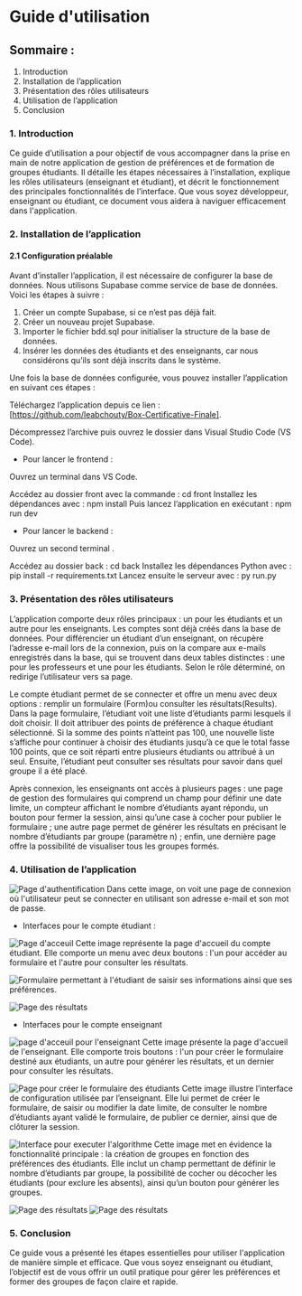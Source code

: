 # Guide d'utilisation 
## Sommaire : 
1. Introduction
2. Installation de l’application
3. Présentation des rôles utilisateurs
4. Utilisation de l’application
5. Conclusion

### 1. Introduction 

Ce guide d’utilisation a pour objectif de vous accompagner dans la prise en main de notre application de gestion de préférences et de formation de groupes étudiants. Il détaille les étapes nécessaires à l’installation, explique les rôles utilisateurs (enseignant et étudiant), et décrit le fonctionnement des principales fonctionnalités de l’interface. Que vous soyez développeur, enseignant ou étudiant, ce document vous aidera à naviguer efficacement dans l'application.

### 2. Installation de l’application

#### 2.1 Configuration préalable

Avant d’installer l’application, il est nécessaire de configurer la base de données.
Nous utilisons Supabase comme service de base de données.
 Voici les étapes à suivre :
1. Créer un compte Supabase, si ce n’est pas déjà fait.
2. Créer un nouveau projet Supabase.
4. Importer le fichier bdd.sql pour initialiser la structure de la base de données.
6. Insérer les données des étudiants et des enseignants, car nous considérons qu’ils sont déjà inscrits dans le système.

Une fois la base de données configurée, vous pouvez installer l’application en suivant ces étapes :

Téléchargez l’application depuis ce lien : [https://github.com/leabchouty/Box-Certificative-Finale].

Décompressez l’archive puis ouvrez le dossier dans Visual Studio Code (VS Code).

- Pour lancer le frontend :

Ouvrez un terminal dans VS Code.

Accédez au dossier front avec la commande : cd front
Installez les dépendances avec : npm install
Puis lancez l’application en exécutant : npm run dev

- Pour lancer le backend :

Ouvrez un second terminal .

Accédez au dossier back : cd back
Installez les dépendances Python avec : pip install -r requirements.txt
Lancez ensuite le serveur avec : py run.py

### 3. Présentation des rôles utilisateurs
L’application comporte deux rôles principaux : un pour les étudiants et un autre pour les enseignants.
Les comptes sont déjà créés dans la base de données. Pour différencier un étudiant d’un enseignant, on récupère l’adresse e-mail lors de la connexion, puis on la compare aux e-mails enregistrés dans la base, qui se trouvent dans deux tables distinctes : une pour les professeurs et une pour les étudiants. Selon le rôle déterminé, on redirige l’utilisateur vers sa page.

Le compte étudiant permet de se connecter et offre un menu avec deux options : remplir un formulaire (Form)ou consulter les résultats(Results).
Dans la page formulaire, l’étudiant voit une liste d’étudiants parmi lesquels il doit choisir. Il doit attribuer des points de préférence à chaque étudiant sélectionné. Si la somme des points n’atteint pas 100, une nouvelle liste s’affiche pour continuer à choisir des étudiants jusqu’à ce que le total fasse 100 points, que ce soit réparti entre plusieurs étudiants ou attribué à un seul. Ensuite, l’étudiant peut consulter ses résultats pour savoir dans quel groupe il a été placé.

Après connexion, les enseignants ont accès à plusieurs pages : une page de gestion des formulaires qui comprend un champ pour définir une date limite, un compteur affichant le nombre d’étudiants ayant répondu, un bouton pour fermer la session, ainsi qu’une case à cocher pour publier le formulaire ; une autre page permet de générer les résultats en précisant le nombre d’étudiants par groupe (paramètre n) ; enfin, une dernière page offre la possibilité de visualiser tous les groupes formés.

### 4. Utilisation de l’application

![Page d'authentification](./Img/Login.png)
Dans cette image, on voit une page de connexion où l'utilisateur peut se connecter en utilisant son adresse e-mail et son mot de passe.

- Interfaces pour le compte étudiant :

![Page d'acceuil](./Img/HomeStudent.png)
Cette image représente la page d'accueil du compte étudiant. Elle comporte un menu avec deux boutons : l'un pour accéder au formulaire et l'autre pour consulter les résultats.

![Formulaire permettant à l'étudiant de saisir ses informations ainsi que ses préférences.](./Img/FormStudent.png)

![Page des résultats ](./Img/Results.png)

- Interfaces pour le compte enseignant 

![page d'acceuil pour l'enseignant](./Img/HomeTeacher.png)
Cette image présente la page d'accueil de l'enseignant. Elle comporte trois boutons : l'un pour créer le formulaire destiné aux étudiants, un autre pour générer les résultats, et un dernier pour consulter les résultats. 

![Page pour créer le formulaire des étudiants](./Img/FormTeacher)
Cette image illustre l’interface de configuration utilisée par l’enseignant. Elle lui permet de créer le formulaire, de saisir ou modifier la date limite, de consulter le nombre d’étudiants ayant validé le formulaire, de publier ce dernier, ainsi que de clôturer la session.

![Interface pour executer l'algorithme](./Img/GenerateStudent)
Cette image met en évidence la fonctionnalité principale : la création de groupes en fonction des préférences des étudiants. Elle inclut un champ permettant de définir le nombre d’étudiants par groupe, la possibilité de cocher ou décocher les étudiants (pour exclure les absents), ainsi qu’un bouton pour générer les groupes.

![Page des résultats ](./Img/ResultsTeacher1.png)
![Page des résultats](./Img/ResultsTeacher2.png)

### 5. Conclusion
Ce guide vous a présenté les étapes essentielles pour utiliser l'application de manière simple et efficace. Que vous soyez enseignant ou étudiant, l’objectif est de vous offrir un outil pratique pour gérer les préférences et former des groupes de façon claire et rapide. 















